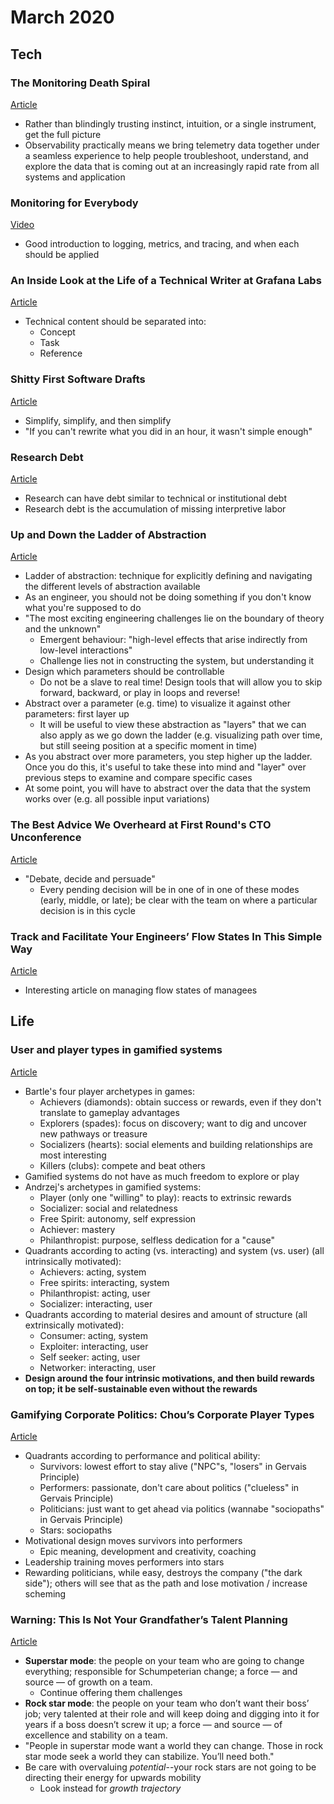 March 2020
==========

Tech
----

### The Monitoring Death Spiral

[Article](https://grafana.com/blog/2016/01/11/the-monitoring-death-spiral/)

- Rather than blindingly trusting instinct, intuition, or a single instrument, get the full picture
- Observability practically means we bring telemetry data together under a seamless experience to help people troubleshoot, understand, and explore the data that is coming out at an increasingly rapid rate from all systems and application

### Monitoring for Everybody

[Video](https://grafana.com/blog/2018/05/23/monitoring-for-everyone/)

- Good introduction to logging, metrics, and tracing, and when each should be applied

### An Inside Look at the Life of a Technical Writer at Grafana Labs

[Article](https://grafana.com/blog/2020/02/20/an-inside-look-at-the-life-of-a-technical-writer-at-grafana-labs/)

- Technical content should be separated into:
  - Concept
  - Task
  - Reference

### Shitty First Software Drafts

[Article](https://sirupsen.com/drafts/)

- Simplify, simplify, and then simplify
- "If you can't rewrite what you did in an hour, it wasn't simple enough"

### Research Debt

[Article](https://distill.pub/2017/research-debt/)

- Research can have debt similar to technical or institutional debt
- Research debt is the accumulation of missing interpretive labor

### Up and Down the Ladder of Abstraction

[Article](http://worrydream.com/LadderOfAbstraction/)

- Ladder of abstraction: technique for explicitly defining and navigating the different levels of abstraction available
- As an engineer, you should not be doing something if you don't know what you're supposed to do
- "The most exciting engineering challenges lie on the boundary of theory and the unknown"
  - Emergent behaviour: "high-level effects that arise indirectly from low-level interactions"
  - Challenge lies not in constructing the system, but understanding it
- Design which parameters should be controllable
  - Do not be a slave to real time! Design tools that will allow you to skip forward, backward, or play in loops and reverse!
- Abstract over a parameter (e.g. time) to visualize it against other parameters: first layer up
  - It will be useful to view these abstraction as "layers" that we can also apply as we go down the ladder (e.g. visualizing path over time, but still seeing position at a specific moment in time)
- As you abstract over more parameters, you step higher up the ladder. Once you do this, it's useful to take these into mind and "layer" over previous steps to examine and compare specific cases
- At some point, you will have to abstract over the data that the system works over (e.g. all possible input variations)

### The Best Advice We Overheard at First Round's CTO Unconference

[Article](https://firstround.com/review/the-best-advice-we-overheard-at-first-rounds-cto-unconference/)

- "Debate, decide and persuade"
  - Every pending decision will be in one of in one of these modes (early, middle, or late); be clear with the team on where a particular decision is in this cycle

### Track and Facilitate Your Engineers’ Flow States In This Simple Way

[Article](https://firstround.com/review/track-and-facilitate-your-engineers-flow-states-in-this-simple-way/)

- Interesting article on managing flow states of managees

Life
----

### User and player types in gamified systems

[Article](https://yukaichou.com/gamification-study/user-types-gamified-systems/)

- Bartle's four player archetypes in games:
  - Achievers (diamonds): obtain success or rewards, even if they don't translate to gameplay advantages
  - Explorers (spades): focus on discovery; want to dig and uncover new pathways or treasure
  - Socializers (hearts): social elements and building relationships are most interesting
  - Killers (clubs): compete and beat others
- Gamified systems do not have as much freedom to explore or play
- Andrzej's archetypes in gamified systems:
  - Player (only one "willing" to play): reacts to extrinsic rewards
  - Socializer: social and relatedness
  - Free Spirit: autonomy, self expression
  - Achiever: mastery
  - Philanthropist: purpose, selfless dedication for a "cause"
- Quadrants according to acting (vs. interacting) and system (vs. user) (all intrinsically motivated):
  - Achievers: acting, system
  - Free spirits: interacting, system
  - Philanthropist: acting, user
  - Socializer: interacting, user
- Quadrants according to material desires and amount of structure (all extrinsically motivated):
  - Consumer: acting, system
  - Exploiter: interacting, user
  - Self seeker: acting, user
  - Networker: interacting, user
- **Design around the four intrinsic motivations, and then build rewards on top; it be self-sustainable even without the rewards**

### Gamifying Corporate Politics: Chou’s Corporate Player Types

[Article](https://yukaichou.com/workplace-gamification/gamifying-company-politics-chous-corporate-matrix/)

- Quadrants according to performance and political ability:
  - Survivors: lowest effort to stay alive ("NPC"s, "losers" in Gervais Principle)
  - Performers: passionate, don't care about politics ("clueless" in Gervais Principle)
  - Politicians: just want to get ahead via politics (wannabe "sociopaths" in Gervais Principle)
  - Stars: sociopaths
- Motivational design moves survivors into performers
  - Epic meaning, development and creativity, coaching
- Leadership training moves performers into stars
- Rewarding politicians, while easy, destroys the company ("the dark side"); others will see that as the path and lose motivation / increase scheming

### Warning: This Is Not Your Grandfather’s Talent Planning

[Article](https://firstround.com/review/warning-this-is-not-your-grandfathers-talent-planning/)

- **Superstar mode**: the people on your team who are going to change everything; responsible for Schumpeterian change; a force — and source — of growth on a team.
  - Continue offering them challenges
- **Rock star mode**: the people on your team who don’t want their boss’ job; very talented at their role and will keep doing and digging into it for years if a boss doesn’t screw it up; a force — and source — of excellence and stability on a team.
- "People in superstar mode want a world they can change. Those in rock star mode seek a world they can stabilize. You’ll need both."
- Be care with overvaluing _potential_--your rock stars are not going to be directing their energy for upwards mobility
  - Look instead for _growth trajectory_

